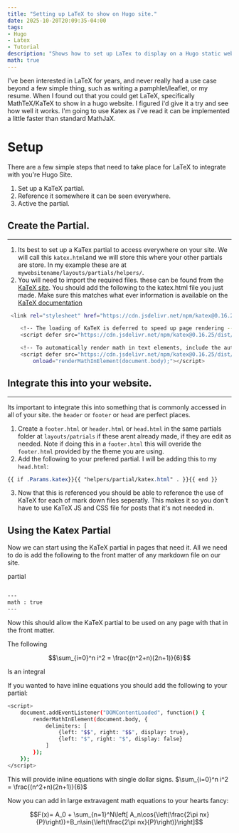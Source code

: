 ```yaml
---
title: "Setting up LaTeX to show on Hugo site."
date: 2025-10-20T20:09:35-04:00
tags:
- Hugo
- Latex
- Tutorial
description: "Shows how to set up LaTex to display on a Hugo static website."
math: true
---
```


I've been interested in LaTeX for years, and never really had a use case beyond
a few simple thing, such as writing a pamphlet/leaflet, or my resume. When I
found out that you could get LaTeX, specifically MathTeX/KaTeX to show in a hugo
website. I figured i'd give it a try and see how well it works. I'm going to use
Katex as i've read it can be implemented a little faster than standard MathJaX. 

# Setup

There are a few simple steps that need to take place for LaTeX to integrate
with you're Hugo Site.


1. Set up a KaTeX partial.
2. Reference it somewhere it can be seen everywhere.
3. Active the partial.

## Create the Partial.
---

1. Its best to set up a KaTex partial to access everywhere on your site. We will call
   this `katex.html`and we will store this where your other partials are store. In my example
   these are at `mywebsitename/layouts/partials/helpers/`.
2. You will need to import the required files. these can be found from the
   [KaTeX site](https://katex.org/docs/browser.html). You should add the
   following to the katex.html file you just made. Make sure this matches what
   ever information is available on the [KaTeX documentation](https://katex.org/docs/browser.html)

``` bash
 <link rel="stylesheet" href="https://cdn.jsdelivr.net/npm/katex@0.16.25/dist/katex.min.css" integrity="sha384-WcoG4HRXMzYzfCgiyfrySxx90XSl2rxY5mnVY5TwtWE6KLrArNKn0T/mOgNL0Mmi" crossorigin="anonymous">

    <!-- The loading of KaTeX is deferred to speed up page rendering -->
    <script defer src="https://cdn.jsdelivr.net/npm/katex@0.16.25/dist/katex.min.js" integrity="sha384-J+9dG2KMoiR9hqcFao0IBLwxt6zpcyN68IgwzsCSkbreXUjmNVRhPFTssqdSGjwQ" crossorigin="anonymous"></script>

    <!-- To automatically render math in text elements, include the auto-render extension: -->
    <script defer src="https://cdn.jsdelivr.net/npm/katex@0.16.25/dist/contrib/auto-render.min.js" integrity="sha384-hCXGrW6PitJEwbkoStFjeJxv+fSOOQKOPbJxSfM6G5sWZjAyWhXiTIIAmQqnlLlh" crossorigin="anonymous"
        onload="renderMathInElement(document.body);"></script>

```

## Integrate this into your website.
---

Its important to integrate this into something that is commonly accessed in all
of your site. the ```header``` or ```footer``` or ```head``` are perfect places.

1. Create a ```footer.html``` or ```header.html``` or ```head.html``` in the same partials folder
   at ```layouts/patrials``` if these arent already made, if they are edit as
   needed. Note if doing this in a ```footer.html``` this
   will overide the ```footer.html``` provided by the theme you are using.
2. Add the following to your prefered partial. I will be adding this to my
   ```head.html```:

```css
{{ if .Params.katex}}{{ "helpers/partial/katex.html" . }}{{ end }}
```

3. Now that this is referenced you should be able to reference the use of KaTeX
   for each of mark down files seperatly. This makes it so you don't have to
   use KaTeX JS and CSS file for posts that it's not needed in.

## Using the Katex Partial

Now we can start using the KaTeX partial in pages that need it. All we need to
do is add the following to the front matter of any markdown file on our site.

partial
```bash

---
math : true 
---

```

Now this should allow the KaTeX partial to be used on any page with that in the
front matter. 

The following

$$\sum_{i=0}^n i^2 = \frac{(n^2+n)(2n+1)}{6}$$

Is an integral

If you wanted to have inline equations you should add the following to your
partial: 

```bash
<script>
    document.addEventListener("DOMContentLoaded", function() {
        renderMathInElement(document.body, {
            delimiters: [
                {left: "$$", right: "$$", display: true},
                {left: "$", right: "$", display: false}
            ]
        });
    });
</script>

```

This will provide inline equations with single dollar signs. $\sum_{i=0}^n i^2 = \frac{(n^2+n)(2n+1)}{6}$

Now you can add in large extravagent math equations to your hearts fancy:

$$F(x)= A_0 + \sum_{n=1}^N\left[ A_n\cos{\left(\frac{2\pi nx}{P}\right)}+B_n\sin{\left(\frac{2\pi nx}{P}\right)}\right]$$

